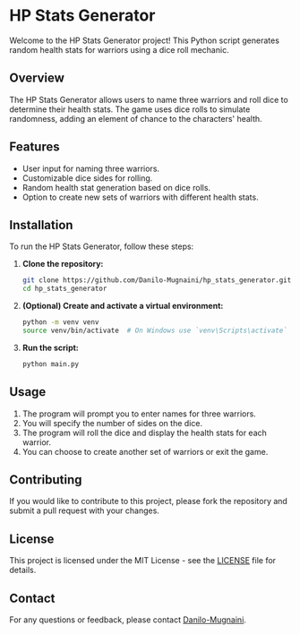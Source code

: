 
# HP Stats Generator

Welcome to the HP Stats Generator project! This Python script generates random health stats for warriors using a dice roll mechanic.

## Overview

The HP Stats Generator allows users to name three warriors and roll dice to determine their health stats. The game uses dice rolls to simulate randomness, adding an element of chance to the characters' health.

## Features

- User input for naming three warriors.
- Customizable dice sides for rolling.
- Random health stat generation based on dice rolls.
- Option to create new sets of warriors with different health stats.

## Installation

To run the HP Stats Generator, follow these steps:

1. **Clone the repository:**
   ```bash
   git clone https://github.com/Danilo-Mugnaini/hp_stats_generator.git
   cd hp_stats_generator
   ```

2. **(Optional) Create and activate a virtual environment:**
   ```bash
   python -m venv venv
   source venv/bin/activate  # On Windows use `venv\Scripts\activate`
   ```

3. **Run the script:**
   ```bash
   python main.py
   ```

## Usage

1. The program will prompt you to enter names for three warriors.
2. You will specify the number of sides on the dice.
3. The program will roll the dice and display the health stats for each warrior.
4. You can choose to create another set of warriors or exit the game.

## Contributing

If you would like to contribute to this project, please fork the repository and submit a pull request with your changes.

## License

This project is licensed under the MIT License - see the [LICENSE](LICENSE) file for details.

## Contact

For any questions or feedback, please contact [Danilo-Mugnaini](https://github.com/Danilo-Mugniani).
